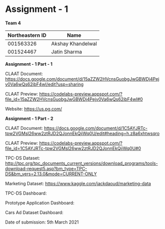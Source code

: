 # Assignment - 1


**Team 4**

| Northeastern ID | Name
| --- | --- 
|001563326 | Akshay Khandelwal
|001524467 | Jatin Sharma 


**Assignment - 1 Part - 1**

CLAAT Document: https://docs.google.com/document/d/15aZZW2HVcnsGuobgJwGBWDj4Pejv0Va6wQs62ibF4wI/edit?usp=sharing

CLAAT Preview: https://codelabs-preview.appspot.com/?file_id=15aZZW2HVcnsGuobgJwGBWDj4Pejv0Va6wQs62ibF4wI#0

Website: https://us.pg.com/


**Assignment - 1 Part - 2**

CLAAT Document: https://docs.google.com/document/d/1C5AYJRTc-tpw2VGMsI26ww2ztRJD2QJonnEkQjiWq0U/edit#heading=h.z8a6xhtwsqro

CLAAT Preview: https://codelabs-preview.appspot.com/?file_id=1C5AYJRTc-tpw2VGMsI26ww2ztRJD2QJonnEkQjiWq0U#0

TPC-DS Dataset: http://tpc.org/tpc_documents_current_versions/download_programs/tools-download-request5.asp?bm_type=TPC-DS&bm_vers=2.13.0&mode=CURRENT-ONLY

Marketing Dataset: https://www.kaggle.com/jackdaoud/marketing-data

TPC-DS Dashboard:

Prototype Application Dashboard:

Cars Ad Dataset Dashboard:


Date of submission: 5th March 2021


